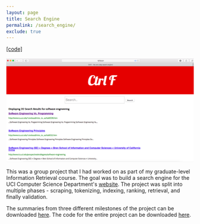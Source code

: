 ```yaml
---
layout: page
title: Search Engine
permalink: /search_engine/
exclude: true
---
```

<a href="../files/search_codes.zip">[code]</a>
<br><br>
![Search Engine](../files/search_image.png?raw=true)

This was a group project that I had worked on as part of my graduate-level Information Retrieval course. The goal was to build a search engine for the UCI Computer Science Department\'s <a href="http://ics.uci.edu/">website</a>. The project was split into multiple phases - scraping, tokenizing, indexing, ranking, retrieval, and finally validation.

The summaries from three different milestones of the project can be downloaded <a href="../files/search_milestone_summaries.zip">here</a>. The code for the entire project can be downloaded <a href="../files/search_codes.zip">here</a>.

